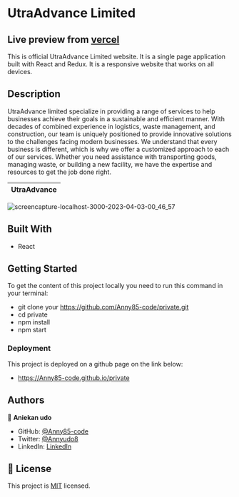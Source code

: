 # UtraAdvance Limited

## Live preview from [vercel](https://hendrex.vercel.app/)

This is official UtraAdvance Limited website. It is a single page application built with React and Redux. It is a responsive website that works on all devices.

## Description

UtraAdvance limited specialize in providing a range of services to help businesses achieve their goals in a sustainable and efficient manner. With decades of combined experience in logistics, waste management, and construction, our team is uniquely positioned to provide innovative solutions to the challenges facing modern businesses. We understand that every business is different, which is why we offer a customized approach to each of our services. Whether you need assistance with transporting goods, managing waste, or building a new facility, we have the expertise and resources to get the job done right.

| UtraAdvance |
| :---------: |

![screencapture-localhost-3000-2023-04-03-00_46_57](https://user-images.githubusercontent.com/87186552/229385605-709237c7-e79b-4a67-aec4-eaf5ad3a20dd.png)

## Built With

- React

## Getting Started

To get the content of this project locally you need to run this command in your terminal:

- git clone your https://github.com/Anny85-code/private.git
- cd private
- npm install
- npm start

### Deployment

This project is deployed on a github page on the link below:

- https://Anny85-code.github.io/private

## Authors

👤 **Aniekan udo**

- GitHub: [@Anny85-code](https://github.com/Anny85-code)
- Twitter: [@Annyudo8](https://twitter.com/Anny_udo8)
- LinkedIn: [LinkedIn](https://www.linkedin.com/in/aniekan-udo-665b65213/)

## 📝 License

This project is [MIT](./MIT.md) licensed.
